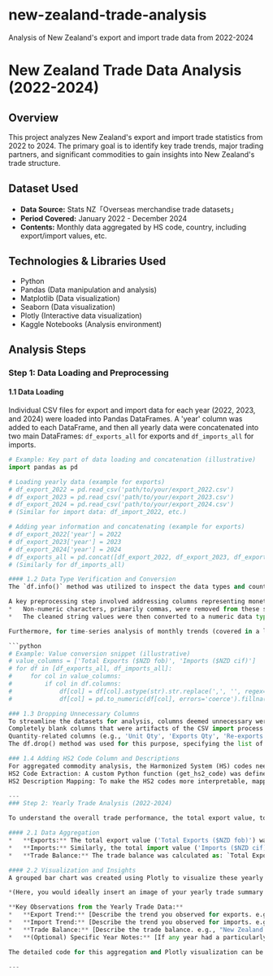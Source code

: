 # new-zealand-trade-analysis
Analysis of New Zealand's export and import trade data from 2022-2024
# New Zealand Trade Data Analysis (2022-2024)

## Overview
This project analyzes New Zealand's export and import trade statistics from 2022 to 2024. The primary goal is to identify key trade trends, major trading partners, and significant commodities to gain insights into New Zealand's trade structure.

## Dataset Used
*   **Data Source:** Stats NZ「Overseas merchandise trade datasets」
*   **Period Covered:** January 2022 - December 2024
*   **Contents:** Monthly data aggregated by HS code, country, including export/import values, etc.

## Technologies & Libraries Used
*   Python
*   Pandas (Data manipulation and analysis)
*   Matplotlib (Data visualization)
*   Seaborn (Data visualization)
*   Plotly (Interactive data visualization)
*   Kaggle Notebooks (Analysis environment)

## Analysis Steps

### Step 1: Data Loading and Preprocessing

#### 1.1 Data Loading
Individual CSV files for export and import data for each year (2022, 2023, and 2024) were loaded into Pandas DataFrames.
A 'year' column was added to each DataFrame, and then all yearly data were concatenated into two main DataFrames: `df_exports_all` for exports and `df_imports_all` for imports.

```python
# Example: Key part of data loading and concatenation (illustrative)
import pandas as pd

# Loading yearly data (example for exports)
# df_export_2022 = pd.read_csv('path/to/your/export_2022.csv')
# df_export_2023 = pd.read_csv('path/to/your/export_2023.csv')
# df_export_2024 = pd.read_csv('path/to/your/export_2024.csv')
# (Similar for import data: df_import_2022, etc.)

# Adding year information and concatenating (example for exports)
# df_export_2022['year'] = 2022
# df_export_2023['year'] = 2023
# df_export_2024['year'] = 2024
# df_exports_all = pd.concat([df_export_2022, df_export_2023, df_export_2024], ignore_index=True)
# (Similarly for df_imports_all)

#### 1.2 Data Type Verification and Conversion
The `df.info()` method was utilized to inspect the data types and count of non-null values for each column in the concatenated DataFrames (`df_exports_all` and `df_imports_all`).

A key preprocessing step involved addressing columns representing monetary values (e.g., 'Total Exports ($NZD fob)', 'Imports ($NZD cif)'). These columns were initially loaded as `object` type (strings) due to the presence of characters like commas. The following actions were taken:
*   Non-numeric characters, primarily commas, were removed from these string values.
*   The cleaned string values were then converted to a numeric data type (specifically, integer type `int`) to enable numerical calculations and analysis.

Furthermore, for time-series analysis of monthly trends (covered in a later step), a 'Period' (or 'YearMonth') column was engineered. This involved combining the existing 'Month' and 'year' columns and converting them into a `datetime` object format. This ensures proper chronological sorting and facilitates monthly aggregations.

```python
# Example: Value conversion snippet (illustrative)
# value_columns = ['Total Exports ($NZD fob)', 'Imports ($NZD cif)']
# for df in [df_exports_all, df_imports_all]:
#     for col in value_columns:
#         if col in df.columns:
#             df[col] = df[col].astype(str).str.replace(',', '', regex=False)
#             df[col] = pd.to_numeric(df[col], errors='coerce').fillna(0).astype(int)

### 1.3 Dropping Unnecessary Columns
To streamline the datasets for analysis, columns deemed unnecessary were removed. This included:
Completely blank columns that were artifacts of the CSV import process (e.g., 'Unnamed: 12', 'Unnamed: 13', 'Unnamed: 14').
Quantity-related columns (e.g., 'Unit Qty', 'Exports Qty', 'Re-exports Qty', 'Total Exports Qty') that were not the focus of this particular value-based trade analysis.
The df.drop() method was used for this purpose, specifying the list of columns to be removed.

### 1.4 Adding HS2 Code Column and Descriptions
For aggregated commodity analysis, the Harmonized System (HS) codes needed to be processed.
HS2 Code Extraction: A custom Python function (get_hs2_code) was defined to extract the first two digits (Chapter level) from the detailed 'Harmonised System Code' column. This function was applied to create a new 'HS2_Code' column in both the export and import DataFrames.
HS2 Description Mapping: To make the HS2 codes more interpretable, mapping dictionaries (hs2_export_desc_map and hs2_import_desc_map) were created. These dictionaries link each unique HS2 code to its corresponding official chapter description (typically the first description encountered for that HS2 code in the dataset). This allows for clearer labeling and understanding in subsequent commodity-based visualizations and analyses.

---
### Step 2: Yearly Trade Analysis (2022-2024)

To understand the overall trade performance, the total export value, total import value, and trade balance (exports minus imports) were calculated for each year from 2022 to 2024.

#### 2.1 Data Aggregation
*   **Exports:** The total export value ('Total Exports ($NZD fob)') was summed for each year.
*   **Imports:** Similarly, the total import value ('Imports ($NZD cif)') was summed for each year.
*   **Trade Balance:** The trade balance was calculated as: `Total Export Value - Total Import Value` for each year. A positive value indicates a trade surplus, while a negative value indicates a trade deficit.

#### 2.2 Visualization and Insights
A grouped bar chart was created using Plotly to visualize these yearly figures, showing exports, imports, and the trade balance side-by-side for each year.

*(Here, you would ideally insert an image of your yearly trade summary bar chart. You can take a screenshot of the graph from your Kaggle notebook, save it as an image (e.g., `yearly_trade_summary.png`), upload it to your GitHub repository in the same directory as README.md or an `images` sub-directory, and then embed it in the README like this: `![Yearly Trade Summary](yearly_trade_summary.png)` or `![Yearly Trade Summary](./images/yearly_trade_summary.png)`)*

**Key Observations from the Yearly Trade Data:**
*   **Export Trend:** [Describe the trend you observed for exports. e.g., "Exports showed a consistent increase over the three-year period.", "Exports peaked in 2023 before slightly declining in 2024.", etc.]
*   **Import Trend:** [Describe the trend you observed for imports. e.g., "Imports remained relatively stable with minor fluctuations.", "There was a significant surge in imports in 2022.", etc.]
*   **Trade Balance:** [Describe the trade balance. e.g., "New Zealand experienced a trade deficit in all three years, with the deficit widening/narrowing in [year].", "A trade surplus was observed in [year], primarily due to strong export performance in [mention key sectors if known or inferable from later analysis].", etc.]
*   **(Optional) Specific Year Notes:** [If any year had a particularly noteworthy event or result, mention it. e.g., "The large deficit in 2022 could be attributed to increased import costs for X, Y, Z product categories post-pandemic." - *This is an example, be factual based on your data or general knowledge.*]

The detailed code for this aggregation and Plotly visualization can be found in the [Kaggle Notebook]({your_kaggle_notebook_link_here}). *(Replace {your_kaggle_notebook_link_here} with the actual link you obtained earlier)*.

---
